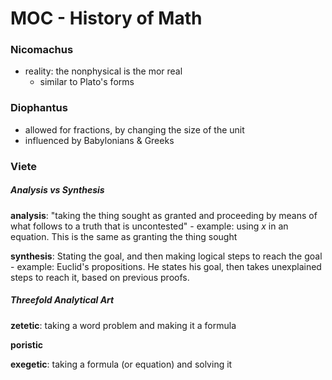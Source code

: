 # MOC - History of Math  

### Nicomachus
- reality: the nonphysical is the mor real
	- similar to Plato's forms

### Diophantus
- allowed for fractions, by changing the size of the unit
- influenced by Babylonians & Greeks

### Viete
##### Analysis vs Synthesis
**analysis**: "taking the thing sought as granted and proceeding by means of what follows to a truth that is uncontested"
	- example: using *x* in an equation. This is the same as granting the thing sought

**synthesis**: Stating the goal, and then making logical steps to reach the goal
	- example: Euclid's propositions. He states his goal, then takes unexplained steps to reach it, based on previous proofs.

##### Threefold Analytical Art
**zetetic**: taking a word problem and making it a formula

**poristic**

**exegetic**: taking a formula (or equation) and solving it
